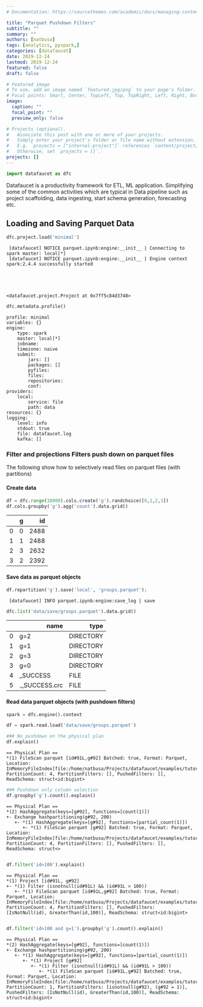 ```yaml
---
# Documentation: https://sourcethemes.com/academic/docs/managing-content/

title: "Parquet Pushdown Filters"
subtitle: ""
summary: ""
authors: [natbusa]
tags: [analytics, pyspark,]
categories: [datafaucet]
date: 2019-12-24
lastmod: 2019-12-24
featured: false
draft: false

# Featured image
# To use, add an image named `featured.jpg/png` to your page's folder.
# Focal points: Smart, Center, TopLeft, Top, TopRight, Left, Right, BottomLeft, Bottom, BottomRight.
image:
  caption: ""
  focal_point: ""
  preview_only: false

# Projects (optional).
#   Associate this post with one or more of your projects.
#   Simply enter your project's folder or file name without extension.
#   E.g. `projects = ["internal-project"]` references `content/project/deep-learning/index.md`.
#   Otherwise, set `projects = []`.
projects: []
---
```



```python
import datafaucet as dfc
```

Datafaucet is a productivity framework for ETL, ML application. Simplifying some of the common activities which are typical in Data pipeline such as project scaffolding, data ingesting, start schema generation, forecasting etc.

## Loading and Saving Parquet Data


```python
dfc.project.load('minimal')
```

     [datafaucet] NOTICE parquet.ipynb:engine:__init__ | Connecting to spark master: local[*]
     [datafaucet] NOTICE parquet.ipynb:engine:__init__ | Engine context spark:2.4.4 successfully started





    <datafaucet.project.Project at 0x7ff5c84d3748>




```python
dfc.metadata.profile()
```




    profile: minimal
    variables: {}
    engine:
        type: spark
        master: local[*]
        jobname:
        timezone: naive
        submit:
            jars: []
            packages: []
            pyfiles:
            files:
            repositories:
            conf:
    providers:
        local:
            service: file
            path: data
    resources: {}
    logging:
        level: info
        stdout: true
        file: datafaucet.log
        kafka: []



### Filter and projections Filters push down on parquet files

The following show how to selectively read files on parquet files (with partitions)

#### Create data


```python
df = dfc.range(10000).cols.create('g').randchoice([0,1,2,3])
df.cols.groupby('g').agg('count').data.grid()
```




<div>
<style scoped>
    .dataframe tbody tr th:only-of-type {
        vertical-align: middle;
    }

    .dataframe tbody tr th {
        vertical-align: top;
    }

    .dataframe thead th {
        text-align: right;
    }
</style>
<table>
  <thead>
    <tr style="text-align: right;">
      <th></th>
      <th>g</th>
      <th>id</th>
    </tr>
  </thead>
  <tbody>
    <tr>
      <td>0</td>
      <td>0</td>
      <td>2488</td>
    </tr>
    <tr>
      <td>1</td>
      <td>1</td>
      <td>2488</td>
    </tr>
    <tr>
      <td>2</td>
      <td>3</td>
      <td>2632</td>
    </tr>
    <tr>
      <td>3</td>
      <td>2</td>
      <td>2392</td>
    </tr>
  </tbody>
</table>
</div>



#### Save data as parquet objects


```python
df.repartition('g').save('local', 'groups.parquet');
```

     [datafaucet] INFO parquet.ipynb:engine:save_log | save



```python
dfc.list('data/save/groups.parquet').data.grid()
```




<div>
<style scoped>
    .dataframe tbody tr th:only-of-type {
        vertical-align: middle;
    }

    .dataframe tbody tr th {
        vertical-align: top;
    }

    .dataframe thead th {
        text-align: right;
    }
</style>
<table>
  <thead>
    <tr style="text-align: right;">
      <th></th>
      <th>name</th>
      <th>type</th>
    </tr>
  </thead>
  <tbody>
    <tr>
      <td>0</td>
      <td>g=2</td>
      <td>DIRECTORY</td>
    </tr>
    <tr>
      <td>1</td>
      <td>g=1</td>
      <td>DIRECTORY</td>
    </tr>
    <tr>
      <td>2</td>
      <td>g=3</td>
      <td>DIRECTORY</td>
    </tr>
    <tr>
      <td>3</td>
      <td>g=0</td>
      <td>DIRECTORY</td>
    </tr>
    <tr>
      <td>4</td>
      <td>_SUCCESS</td>
      <td>FILE</td>
    </tr>
    <tr>
      <td>5</td>
      <td>._SUCCESS.crc</td>
      <td>FILE</td>
    </tr>
  </tbody>
</table>
</div>



#### Read data parquet objects (with pushdown filters)


```python
spark = dfc.engine().context
```


```python
df = spark.read.load('data/save/groups.parquet')
```


```python
### No pushdown on the physical plan
df.explain()
```

    == Physical Plan ==
    *(1) FileScan parquet [id#91L,g#92] Batched: true, Format: Parquet, Location: InMemoryFileIndex[file:/home/natbusa/Projects/datafaucet/examples/tutorial/data/save/groups.parquet], PartitionCount: 4, PartitionFilters: [], PushedFilters: [], ReadSchema: struct<id:bigint>



```python
### Pushdown only column selection
df.groupby('g').count().explain()
```

    == Physical Plan ==
    *(2) HashAggregate(keys=[g#92], functions=[count(1)])
    +- Exchange hashpartitioning(g#92, 200)
       +- *(1) HashAggregate(keys=[g#92], functions=[partial_count(1)])
          +- *(1) FileScan parquet [g#92] Batched: true, Format: Parquet, Location: InMemoryFileIndex[file:/home/natbusa/Projects/datafaucet/examples/tutorial/data/save/groups.parquet], PartitionCount: 4, PartitionFilters: [], PushedFilters: [], ReadSchema: struct<>



```python

df.filter('id>100').explain()
```

    == Physical Plan ==
    *(1) Project [id#91L, g#92]
    +- *(1) Filter (isnotnull(id#91L) && (id#91L > 100))
       +- *(1) FileScan parquet [id#91L,g#92] Batched: true, Format: Parquet, Location: InMemoryFileIndex[file:/home/natbusa/Projects/datafaucet/examples/tutorial/data/save/groups.parquet], PartitionCount: 4, PartitionFilters: [], PushedFilters: [IsNotNull(id), GreaterThan(id,100)], ReadSchema: struct<id:bigint>



```python

df.filter('id>100 and g=1').groupby('g').count().explain()
```

    == Physical Plan ==
    *(2) HashAggregate(keys=[g#92], functions=[count(1)])
    +- Exchange hashpartitioning(g#92, 200)
       +- *(1) HashAggregate(keys=[g#92], functions=[partial_count(1)])
          +- *(1) Project [g#92]
             +- *(1) Filter (isnotnull(id#91L) && (id#91L > 100))
                +- *(1) FileScan parquet [id#91L,g#92] Batched: true, Format: Parquet, Location: InMemoryFileIndex[file:/home/natbusa/Projects/datafaucet/examples/tutorial/data/save/groups.parquet], PartitionCount: 1, PartitionFilters: [isnotnull(g#92), (g#92 = 1)], PushedFilters: [IsNotNull(id), GreaterThan(id,100)], ReadSchema: struct<id:bigint>

